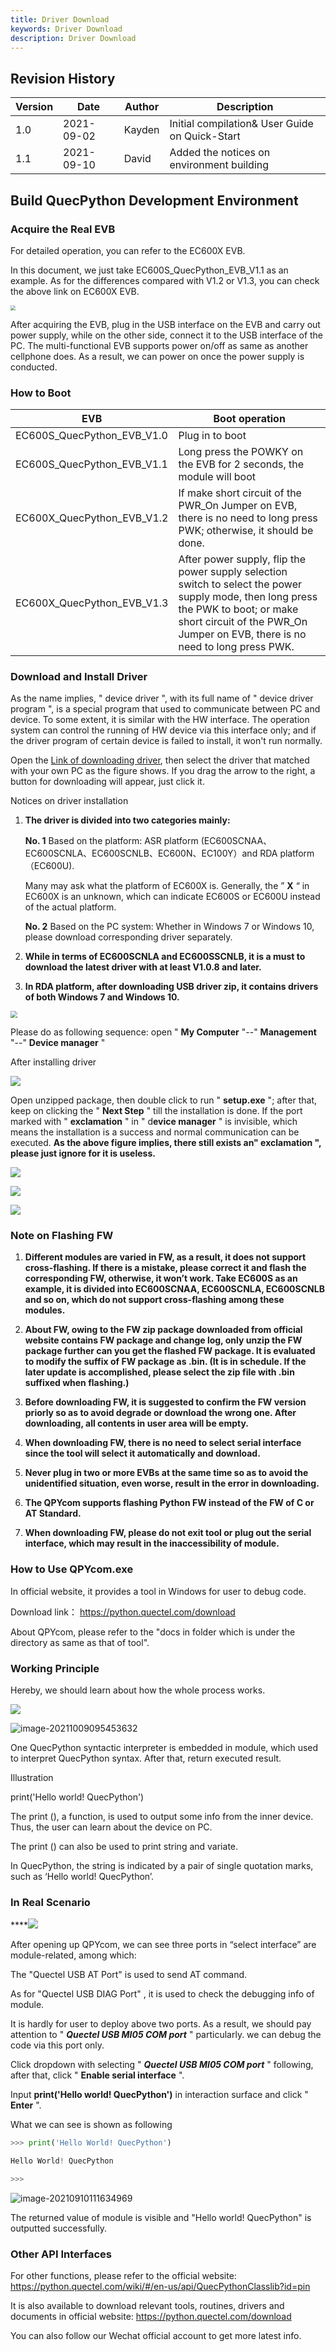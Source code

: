```yaml
---
title: Driver Download
keywords: Driver Download
description: Driver Download
---
```


## Revision History

| Version | Date       | Author | Description                                    |
| ------- | ---------- | ------ | ---------------------------------------------- |
| 1.0     | 2021-09-02 | Kayden | Initial compilation& User Guide on Quick-Start |
| 1.1     | 2021-09-10 | David  | Added the notices on environment building      |

## Build QuecPython Development Environment

### Acquire the Real EVB

For detailed operation, you can refer to the EC600X EVB.

In this document, we just take EC600S_QuecPython_EVB_V1.1 as an example. As for the differences compared with V1.2 or V1.3, you can check the above link on EC600X EVB. 

<img src="media/readme_2.png" style="zoom: 50%;" />



After acquiring the EVB, plug in the USB interface on the EVB  and carry out power supply, while on the other side, connect it to the USB interface of the PC. The multi-functional EVB supports power on/off as same as another cellphone does. As a result, we can power on once the power supply is conducted. 

### How to Boot 



| EVB                        | Boot operation                                               |
| -------------------------- | ------------------------------------------------------------ |
| EC600S_QuecPython_EVB_V1.0 | Plug in to boot                                              |
| EC600S_QuecPython_EVB_V1.1 | Long press the POWKY on the EVB for 2 seconds, the module will boot |
| EC600X_QuecPython_EVB_V1.2 | If make short circuit of the PWR_On Jumper on EVB, there is no need to long press PWK; otherwise, it should be done. |
| EC600X_QuecPython_EVB_V1.3 | After power supply,  flip the power supply selection switch to select the power supply mode, then long press the PWK to boot; or make short circuit of the PWR_On Jumper on EVB, there is no need to long press PWK. |

### Download and Install Driver

As the name implies,  " device driver ", with its full name of " device driver program ", is a special program that used to communicate between PC and device. To some extent, it is similar with the HW interface. The operation system can control the running of HW device via this interface only; and if the driver program of certain device is failed to install, it won't run normally.

Open the [Link of downloading driver](https://python.quectel.com/download), then select the driver that matched with your own PC as the figure shows. If you drag the arrow to the right, a button for downloading will appear, just click it. 

Notices on driver installation

1. **The driver is divided into two categories mainly:**

   **No. 1** Based on the platform: ASR platform (EC600SCNAA、EC600SCNLA、EC600SCNLB、EC600N、EC100Y）and RDA platform（EC600U).

   Many may ask what the platform of EC600X is. Generally, the ” **X** “ in EC600X is an unknown, which can indicate EC600S or EC600U instead of the actual platform. 

   **No. 2** Based on the PC system: Whether in Windows 7 or Windows 10, please download corresponding driver separately.

2. **While in terms of EC600SCNLA and EC600SSCNLB, it is a must to download the latest driver with at least V1.0.8 and later.** 

3. **In RDA platform, after downloading USB driver zip, it contains drivers of both Windows 7 and Windows 10.**


<img src="media/readme_3_en.png" style="zoom: 67%;" />

Please do as following sequence: open " **My Computer** "--" **Management** "--" **Device manager** "

<!-- Before installing driver: 

<img src="media/readme_4.png"  /> -->

After installing driver

![](media/readme_5_en.png)

Open unzipped package, then double click to run " **setup.exe** "; after that, keep on clicking the " **Next Step** " till the installation is done. If the port marked with " **exclamation** " in " d**evice manager** " is invisible, which means the installation is a success and normal communication can be executed. **As the above figure implies, there still exists an" exclamation ", please just ignore for it is useless.** 

![](media/readme_6.png)

![](media/readme_7_en.png)

![](media/readme_8.png)



### Note on Flashing FW

1. **Different modules are varied in FW, as a result, it does not support cross-flashing. If there is a mistake, please correct it and flash the corresponding FW, otherwise, it won’t work. Take EC600S as an example, it is divided into EC600SCNAA, EC600SCNLA, EC600SCNLB and so on, which do not support cross-flashing among these modules.** 

2. **About FW, owing to the FW zip package downloaded from official website contains FW package and change log, only unzip the FW package further can you get the flashed FW package. It is evaluated to modify the suffix of FW package as .bin. (It is in schedule. If the later update is accomplished, please select the zip file with .bin suffixed when flashing.)**

3. **Before downloading FW, it is suggested to confirm the FW version priorly so as to avoid degrade or download the wrong one. After downloading, all contents in user area will be empty.**

4. **When downloading FW, there is no need to select serial interface since the tool will select it automatically and download.**

5. **Never plug in two or more EVBs at the same time so as to avoid the unidentified situation, even worse, result in the error in downloading.**

6. **The QPYcom supports flashing Python FW instead of the FW of C or AT Standard.** 

7. **When downloading FW, please do not exit tool or plug out the serial interface, which may result in the inaccessibility of module.**

### How to Use QPYcom.exe

In official website, it provides a tool in Windows for user to debug code. 

Download link： https://python.quectel.com/download

About QPYcom, please refer to the "docs in folder  which is under the directory as same as that of tool".

### Working Principle

Hereby, we should learn about how the whole process works.

![](media/readme_9.png)

![image-20211009095453632](media/readme_10_en.png)

One QuecPython syntactic interpreter is embedded in module, which used to interpret QuecPython syntax. After that, return executed result. 

Illustration 

print('Hello world! QuecPython')

The print (), a function, is used to output some info from the inner device. Thus, the user can learn about the device on PC. 

The print () can also be used to print string and variate. 

In QuecPython, the string is indicated by a pair of single quotation marks, such as ‘Hello world! QuecPython’. 

### In Real Scenario

****![](media/readme_11_en.png)

After opening up QPYcom, we can see three ports in “select interface” are module-related, among which: 

The "Quectel USB AT Port" is used to send AT command.

As for "Quectel USB DIAG Port" , it is used to check the debugging info of module. 	

It is hardly for user to deploy above two ports. As a result, we should pay attention to " ***Quectel USB MI05 COM port*** " particularly. we can debug the code via this port only. 

Click dropdown with selecting " ***Quectel USB MI05 COM port*** " following, after that, click " **Enable serial interface** ".

Input **print('Hello world! QuecPython')** in interaction surface and click " **Enter** ".

What we can see is shown as following 

```python
>>> print('Hello World! QuecPython')

Hello World! QuecPython

>>> 
```

![image-20210910111634969](media/readme_12.png)

The returned value of module is visible and "Hello world! QuecPython" is outputted successfully. 

### Other API Interfaces

For other functions, please refer to the official website: https://python.quectel.com/wiki/#/en-us/api/QuecPythonClasslib?id=pin

 It is also available to download relevant tools, routines, drivers and documents in official website: https://python.quectel.com/download

You can also follow our Wechat official account to get more latest info. 
